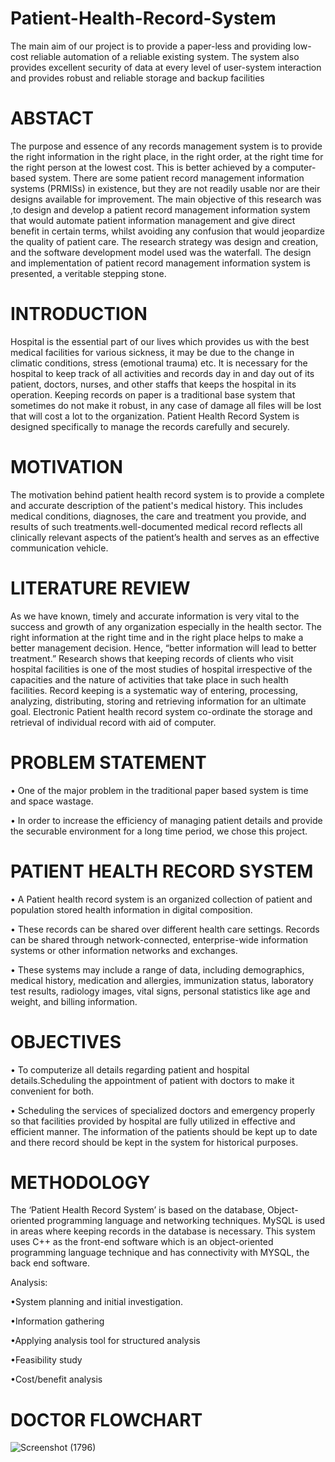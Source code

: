 # Patient-Health-Record-System
The main aim of our project is to provide a paper-less and providing low-cost reliable automation of a reliable existing system. The system also provides excellent security of data at every level of user-system interaction and provides robust and reliable storage and backup facilities

# ABSTACT
The purpose and essence of any records management system is to provide the right information in the right place, in the right order, at the right time for the right person at the lowest cost. 
This is better achieved by a computer-based system. There are some patient record management information systems (PRMISs) in existence, but they are not readily usable nor are their designs available for improvement.
 The main objective of this research was ,to design and develop a patient record management information system that would automate patient information management and give direct benefit in certain terms, whilst avoiding any confusion that would jeopardize the quality of patient care.
 The research strategy was design and creation, and the software development model used was the waterfall. The design and implementation of patient record management information system is presented, a veritable stepping stone.

# INTRODUCTION
Hospital is the essential part of our lives which provides us with the best medical facilities for various sickness, it may be due to the change in climatic conditions, stress (emotional trauma) etc.
 It is necessary for the hospital to keep track of all activities and records day in and day out of its patient, doctors, nurses, and other staffs that keeps the hospital in its operation. 
Keeping records on paper is a traditional base system that sometimes do not make it robust, in any case of damage all files will be lost that will cost a lot to the organization. 
Patient Health Record System is designed specifically to manage the records carefully and securely.

# MOTIVATION
The motivation behind patient health record system is to provide a complete and accurate description of the patient's medical history. This includes medical conditions, diagnoses, the care and treatment you provide, and results of such treatments.well-documented medical record reflects all clinically relevant aspects of the patient’s health and serves as an effective communication vehicle.

# LITERATURE REVIEW
As we have known, timely and accurate information is very vital to the success and growth of any organization especially in the health sector. The right information at the right time and in the right place helps to make a better management decision. Hence, “better information will lead to better treatment.”
Research shows that keeping records of clients who visit hospital facilities is one of the most studies of hospital irrespective of the capacities and the nature of activities that take place in such health facilities. 
Record keeping is a systematic way of entering, processing, analyzing, distributing, storing and retrieving information for an ultimate goal.
Electronic Patient health record system co-ordinate the storage and retrieval of individual record with aid of computer.

# PROBLEM STATEMENT
•	One of the major problem in the traditional paper based system is time and space wastage.

•	In order to increase the efficiency of managing patient details and provide the securable environment for a long time period, we chose this project.

# PATIENT HEALTH RECORD SYSTEM
•	A Patient health record system is an organized collection of patient and population stored health information in digital composition.

•	These records can be shared over different health care settings. Records can be shared through network-connected, enterprise-wide information systems or other information networks and exchanges. 

•	These systems may include a range of data, including demographics, medical history, medication and allergies, immunization status, laboratory test results, radiology images, vital signs, personal statistics like age and weight, and billing information.

# OBJECTIVES
•		To computerize all details regarding patient and hospital details.Scheduling the appointment of patient with doctors to make it convenient for both.

•	Scheduling the services of specialized doctors and emergency properly so that facilities provided by hospital are fully utilized in effective and efficient manner.
The information of the patients should be kept up to date and there record should be kept in the system for historical purposes.

# METHODOLOGY
The ‘Patient Health Record System’ is based on the database, Object-oriented programming language and networking techniques. MySQL is used in areas where keeping records in the database is necessary. This system uses C++ as the front-end software which is an object-oriented programming language technique and has connectivity with MYSQL, the back end software.

 Analysis:
 
•System planning and initial investigation.

•Information gathering

•Applying analysis tool for structured analysis

•Feasibility study

•Cost/benefit analysis

# DOCTOR FLOWCHART

![Screenshot (1796)](https://user-images.githubusercontent.com/46298449/128369481-67fc786c-1ee4-4dca-bcff-2b00cf9a0858.png)
















